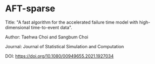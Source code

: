 # AFT-sparse
Title: "A fast algorithm for the accelerated failure time model with high-dimensional time-to-event data".

Author: Taehwa Choi and Sangbum Choi

Journal: Journal of Statistical Simulation and Computation

DOI: https://doi.org/10.1080/00949655.2021.1927034
